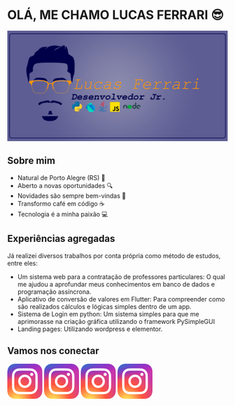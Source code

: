 # OLÁ, ME CHAMO LUCAS FERRARI 😎

![banner principal](/imgs/banner.png)

## Sobre mim 

* Natural de Porto Alegre (RS) 📌
* Aberto a novas oportunidades 🔍
* Novidades são sempre bem-vindas 📖
* Transformo café em código ☕
* Tecnologia é a minha paixão 💻
 
## Experiências agregadas
 
Já realizei diversos trabalhos por conta própria como método de estudos, entre eles:
 
 
* Um sistema web para a contratação de professores particulares:
    O qual me ajudou a aprofundar meus conhecimentos em banco de dados e programação assíncrona.
* Aplicativo de conversão de valores em Flutter: 
    Para compreender como são realizados cálculos e lógicas simples dentro de um app. 
* Sistema de Login em python:
    Um sistema simples para que me aprimorasse na criação gráfica utilizando o framework PySimpleGUI
* Landing pages:
    Utilizando wordpress e elementor.

## Vamos nos conectar
<a src = "https://instagram.com/ferrarilr" target = "_blank"><img src = "/imgs/instagram-logo.png" width="80" /></a>
<a src = "https://instagram.com/ferrarilr" target = "_blank"><img src = "/imgs/instagram-logo.png" width="80" /></a>
<a src = "https://instagram.com/ferrarilr" target = "_blank"><img src = "/imgs/instagram-logo.png" width="80" /></a>
<a src = "https://instagram.com/ferrarilr" target = "_blank"><img src = "/imgs/instagram-logo.png" width="80" /></a>
